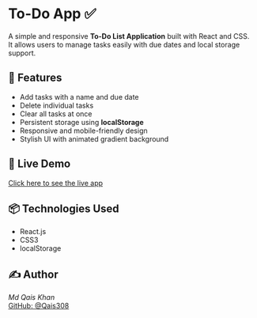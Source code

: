 # To-Do App ✅

A simple and responsive **To-Do List Application** built with React and CSS.  
It allows users to manage tasks easily with due dates and local storage support.

## 🚀 Features

- Add tasks with a name and due date  
- Delete individual tasks  
- Clear all tasks at once  
- Persistent storage using **localStorage**  
- Responsive and mobile-friendly design  
- Stylish UI with animated gradient background  

## 🚀 Live Demo

[Click here to see the live app](https://todo-app-react-j-s.netlify.app/)

## 📦 Technologies Used

- React.js  
- CSS3  
- localStorage  

## ✍ Author

*Md Qais Khan*  
[GitHub: @Qais308](https://github.com/Qais308)
